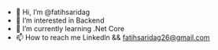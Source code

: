 - 👋 Hi, I’m @fatihsaridag
- 👀 I’m interested in Backend 
- 🌱 I’m currently learning .Net Core
- 📫 How to reach me  Linkedln && fatihsaridag26@gmail.com
<!---
fatihsaridag/fatihsaridag is a ✨ special ✨ repository because its `README.md` (this file) appears on your GitHub profile.
You can click the Preview link to take a look at your changes.
--->
